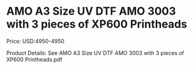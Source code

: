 # AMO A3 Size UV DTF AMO 3003 with 3 pieces of XP600 Printheads

Price: USD:4950-4950

Product Details: See AMO A3 Size UV DTF AMO 3003 with 3 pieces of XP600 Printheads.pdf